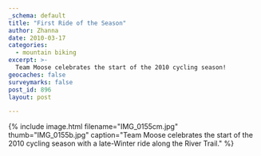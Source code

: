 ```yaml
---
_schema: default
title: "First Ride of the Season"
author: Zhanna
date: 2010-03-17
categories:
  - mountain biking
excerpt: >- 
  Team Moose celebrates the start of the 2010 cycling season!
geocaches: false
surveymarks: false
post_id: 896
layout: post    

---
```


{% include image.html filename="IMG_0155cm.jpg" thumb="IMG_0155b.jpg" caption="Team Moose celebrates the start of the 2010 cycling season with a late-Winter ride along the River Trail." %}